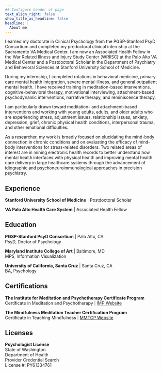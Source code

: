 ```yaml
---
## Configure header of page
text_align_right: false
show_title_as_headline: false
headline: |
  About me
---
```


I earned my doctorate in Clinical Psychology from the PGSP-Stanford PsyD Consortium and completed my predoctoral clinical internship at the Sacramento VA Medical Center. I am now an Associated Health Fellow in the War Related Illness and Injury Study Center (WRIISC) at the Palo Alto VA Medical Center and a Postdoctoral Scholar in the Department of Psychiatry and Behavioral Sciences at Stanford University School of Medicine.

During my internship, I completed rotations in behavioral medicine, primary care mental health integration, severe mental illness, and general outpatient mental health. I have received training in meditation-based interventions, cognitive-behavioral therapy, motivational interviewing, attachment-based psychodynamic interventions, narrative therapy, and reminiscence therapy. 

I am particularly drawn toward meditation- and attachment-based interventions and working with young adults, adults, and older adults who are experiencing stress, adjustment issues, relationship issues, anxiety, depression, grief, chronic physical health conditions, interpersonal trauma, and other emotional difficulties.

As a researcher, my work is broadly focused on elucidating the mind-body connection in chronic conditions and on evaluating the efficacy of mind-body interventions for stress-related disorders. Two related areas of interest are in mining electronic health records to better understand how mental health interfaces with physical health and improving mental health care delivery in large healthcare systems through the advancement of idiographic and psychoneuroimmunological approaches in precision psychiatry.

<!-- this is a subheadline -->
## Experience

**Stanford University School of Medicine** | Postdoctoral Scholar 

**VA Palo Alto Health Care System** | Associated Health Fellow 

## Education

**PGSP-Stanford PsyD Consortium** | Palo Alto, CA <br>
PsyD, Doctor of Psychology

**Maryland Institute College of Art** | Baltimore, MD <br>
MPS, Information Visualization

**University of California, Santa Cruz** | Santa Cruz, CA <br>
BA, Psychology

## Certifications

**The Institute for Meditation and Psychotherapy Certificate Program** <br>
Certificate in Meditation and Psychotherapy | [IMP Website](https://meditationandpsychotherapy.org/)

**The Mindfulness Meditation Teacher Certification Program** <br>
Certificate in Teaching Mindfulness | [MMTCP Website](https://mmtcp.soundstrue.com/)

## Licenses

**Psychologist License** <br>
State of Washington <br>
Department of Health <br>
[Provider Credential Search](https://doh.wa.gov/licenses-permits-and-certificates/provider-credential-search) <br>
License #: PY61334761





